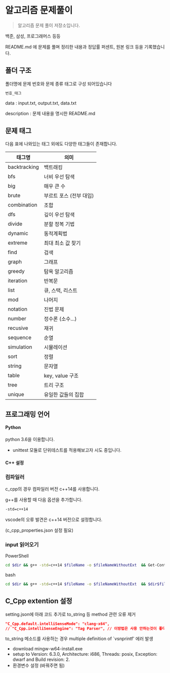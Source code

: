 # 알고리즘 문제풀이

> 알고리즘 문제 풀이 저장소입니다.

백준, 삼성, 프로그래머스 등등

README.md 에 문제를 풀며 정리한 내용과 정답률 퍼센트, 원본 링크 등을 기록했습니다.

## 폴더 구조

폴더명에 문제 번호와 문제 종류 태그로 구성 되어있습니다

```sh
번호_태그
```

data : input.txt, output.txt, data.txt

description : 문제 내용을 명시한 README.md

## 문제 태그

다음 표에 나와있는 태그 외에도 다양한 태그들이 존재합니다.

| 태그명       | 의미                    |
| ------------ | ----------------------- |
| backtracking | 백트래킹                |
| bfs          | 너비 우선 탐색          |
| big          | 매우 큰 수              |
| brute        | 부르트 포스 (전부 대입) |
| combination  | 조합                    |
| dfs          | 깊이 우선 탐색          |
| divide       | 분할 정복 기법          |
| dynamic      | 동적계획법              |
| extreme      | 최대 최소 값 찾기       |
| find         | 검색                    |
| graph        | 그래프                  |
| greedy       | 탐욕 알고리즘           |
| iteration    | 반복문                  |
| list         | 큐, 스택, 리스트        |
| mod          | 나머지                  |
| notation     | 진법 문제               |
| number       | 정수론 (소수...)        |
| recusive     | 재귀                    |
| sequence     | 순열                    |
| simulation   | 시뮬레이션              |
| sort         | 정렬                    |
| string       | 문자열                  |
| table        | key, value 구조         |
| tree         | 트리 구조               |
| unique       | 유일한 값들의 집합      |


## 프로그래밍 언어

#### Python
python 3.6을 이용합니다.

- unittest 모듈로 단위테스트를 적용해보고자 시도 중입니다.


#### C++ 설정

### 컴파일러

c_cpp의 경우 컴파일러 버전 c++14를 사용합니다.

g++를 사용할 때 다음 옵션을 추가합니다.

```bash
-std=c++14
```

vscode의 오류 발견은 c++14 버전으로 설정합니다.

(c_cpp_properties.json 설정 필요)

### input 읽어오기

PowerShell

```bash
cd $dir && g++ -std=c++14 $fileName -o $fileNameWithoutExt  && Get-Content ./data/input.txt | $dir$fileNameWithoutExt
```

bash

```bash
cd $dir && g++ -std=c++14 $fileName -o $fileNameWithoutExt  && $dir$fileNameWithoutExt < ./data/input.txt
```

## C_Cpp extention 설정

setting.json에 아래 코드 추가로 to_string 등 method 관련 오류 제거

```json
"C_Cpp.default.intelliSenseMode": "clang-x64",
// "C_Cpp.intelliSenseEngine": "Tag Parser", // 이방법은 사용 안하는것이 좋다.
```

to_string 메소드를 사용하는 경우 multiple definition of `vsnprintf' 에러 발생

- download mingw-w64-install.exe
- setup to Version: 6.3.0, Architecture: i686, Threads: posix, Exception: dwarf and Build revision: 2.
- 환경변수 설정 (바꿔주면 됨)
